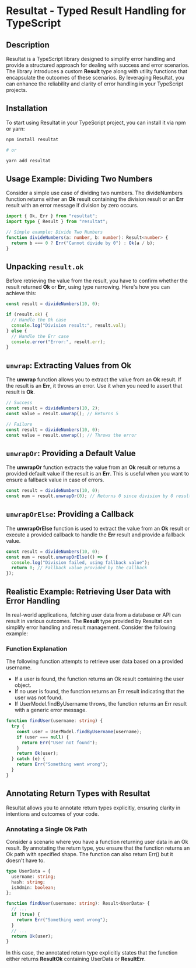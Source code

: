 # Resultat - Typed Result Handling for TypeScript

## Description

Resultat is a TypeScript library designed to simplify error handling and provide a structured approach for dealing with success and error scenarios. The library introduces a custom **Result** type along with utility functions that encapsulate the outcomes of these scenarios. By leveraging Resultat, you can enhance the reliability and clarity of error handling in your TypeScript projects.

## Installation

To start using Resultat in your TypeScript project, you can install it via npm or yarn:

```bash
npm install resultat

# or

yarn add resultat
```

## Usage Example: Dividing Two Numbers

Consider a simple use case of dividing two numbers. The divideNumbers function returns either an **Ok** result containing the division result or an **Err** result with an error message if division by zero occurs.

```ts
import { Ok, Err } from "resultat";
import type { Result } from "resultat";

// Simple example: Divide Two Numbers
function divideNumbers(a: number, b: number): Result<number> {
  return b === 0 ? Err("Cannot divide by 0") : Ok(a / b);
}
```

## Unpacking `result.ok`

Before retrieving the value from the result, you have to confirm whether the result returned **Ok** or **Err**, using type narrowing. Here's how you can achieve this:

```ts
const result = divideNumbers(10, 0);

if (result.ok) {
  // Handle the Ok case
  console.log("Division result:", result.val);
} else {
  // Handle the Err case
  console.error("Error:", result.err);
}
```

## `unwrap`: Extracting Values from Ok

The **unwrap** function allows you to extract the value from an **Ok** result. If the result is an **Err**, it throws an error. Use it when you need to assert that result is **Ok**.

```ts
// Success
const result = divideNumbers(10, 2);
const value = result.unwrap(); // Returns 5

// Failure
const result = divideNumbers(10, 0);
const value = result.unwrap(); // Throws the error
```

## `unwrapOr`: Providing a Default Value

The **unwrapOr** function extracts the value from an **Ok** result or returns a provided default value if the result is an **Err**. This is useful when you want to ensure a fallback value in case of errors.

```ts
const result = divideNumbers(10, 0);
const num = result.unwrapOr(0); // Returns 0 since division by 0 results in an Err
```

## `unwrapOrElse`: Providing a Callback

The **unwrapOrElse** function is used to extract the value from an **Ok** result or execute a provided callback to handle the **Err** result and provide a fallback value.

```ts
const result = divideNumbers(10, 0);
const num = result.unwrapOrElse(() => {
  console.log("Division failed, using fallback value");
  return 0; // Fallback value provided by the callback
});
```

## Realistic Example: Retrieving User Data with Error Handling

In real-world applications, fetching user data from a database or API can result in various outcomes. The **Result** type provided by Resultat can simplify error handling and result management. Consider the following example:

### Function Explanation

The following function attempts to retrieve user data based on a provided username.

- If a user is found, the function returns an Ok result containing the user object.
- If no user is found, the function returns an Err result indicating that the user was not found.
- If UserModel.findByUsername throws, the function returns an Err result with a generic error message.

```ts
function findUser(username: string) {
  try {
    const user = UserModel.findByUsername(username);
    if (user === null) {
      return Err("User not found");
    }
    return Ok(user);
  } catch (e) {
    return Err("Something went wrong");
  }
}
```

## Annotating Return Types with Resultat

Resultat allows you to annotate return types explicitly, ensuring clarity in intentions and outcomes of your code.

### Annotating a Single Ok Path

Consider a scenario where you have a function returning user data in an Ok result. By annotating the return type, you ensure that the function returns an Ok path with specified shape. The function can also return Err() but it doesn't have to.

```ts
type UserData = {
  username: string;
  hash: string;
  isAdmin: boolean;
};

function findUser(username: string): Result<UserData> {
  // ...
  if (true) {
    return Err("Something went wrong");
  }
  // ...
  return Ok(user);
}
```

In this case, the annotated return type explicitly states that the function either returns **ResultOk** containing UserData or **ResultErr**.
